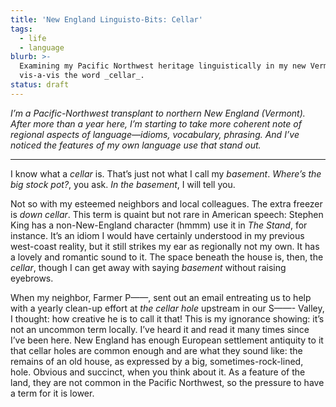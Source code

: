 ```yaml
---
title: 'New England Linguisto-Bits: Cellar'
tags:
  - life
  - language
blurb: >-
  Examining my Pacific Northwest heritage linguistically in my new Vermont home
  vis-a-vis the word _cellar_.
status: draft
---
```


_I’m a Pacific-Northwest transplant to northern New England (Vermont). After more than a year here, I’m starting to take more coherent note of regional aspects of language—idioms, vocabulary, phrasing. And I’ve noticed the features of my own language use that stand out._

---

I know what a _cellar_ is. That’s just not what I call my _basement_. _Where’s the big stock pot?_, you ask. _In the basement_, I will tell you.

Not so with my esteemed neighbors and local colleagues. The extra freezer is _down cellar_. This term is quaint but not rare in American speech: Stephen King has a non-New-England character (hmmm) use it in _The Stand_, for instance. It’s an idiom I would have certainly understood in my previous west-coast reality, but it still strikes my ear as regionally not my own. It has a lovely and romantic sound to it. The space beneath the house is, then, the _cellar_, though I can get away with saying _basement_ without raising eyebrows.

When my neighbor, Farmer P——, sent out an email entreating us to help with a yearly clean-up effort at _the cellar hole_ upstream in our S——- Valley, I thought: how creative he is to call it that! This is my ignorance showing: it’s not an uncommon term locally. I’ve heard it and read it many times since I’ve been here. New England has enough European settlement antiquity to it that cellar holes are common enough and are what they sound like: the remains of an old house, as expressed by a big, sometimes-rock-lined, hole. Obvious and succinct, when you think about it. As a feature of the land, they are not common in the Pacific Northwest, so the pressure to have a term for it is lower.
